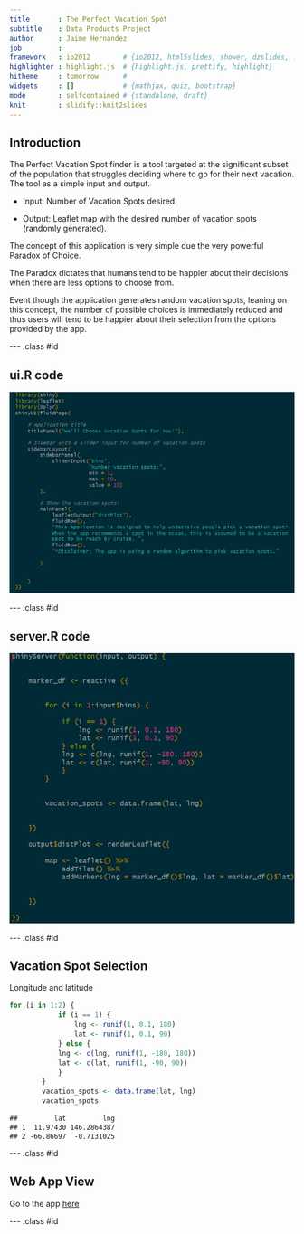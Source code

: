 ```yaml
---
title       : The Perfect Vacation Spot
subtitle    : Data Products Project
author      : Jaime Hernandez
job         : 
framework   : io2012        # {io2012, html5slides, shower, dzslides, ...}
highlighter : highlight.js  # {highlight.js, prettify, highlight}
hitheme     : tomorrow      # 
widgets     : []            # {mathjax, quiz, bootstrap}
mode        : selfcontained # {standalone, draft}
knit        : slidify::knit2slides
---
```

## Introduction

The Perfect Vacation Spot finder is a tool targeted at the significant subset of the population that struggles deciding where to go for their next vacation. The tool as a simple input and output.

* Input: Number of Vacation Spots desired

* Output: Leaflet map with the desired number of vacation spots (randomly generated).

The concept of this application is very simple due the very powerful Paradox of Choice.

The Paradox dictates that humans tend to be happier about their decisions when there are less options to choose from.

Event though the application generates random vacation spots, leaning on this concept, the number of possible choices is immediately reduced and thus users will tend to be happier about their selection from the options provided by the app.


--- .class #id 

## ui.R code

![title](./assets/img/ui_pic.PNG)

--- .class #id 

## server.R code

![title](./assets/img/server_pic.PNG)

--- .class #id 

## Vacation Spot Selection
Longitude and latitude



```r
for (i in 1:2) {
            if (i == 1) {
                lng <- runif(1, 0.1, 180)
                lat <- runif(1, 0.1, 90)
            } else {
            lng <- c(lng, runif(1, -180, 180))
            lat <- c(lat, runif(1, -90, 90))
            }
        }
        vacation_spots <- data.frame(lat, lng)
        vacation_spots
```

```
##         lat         lng
## 1  11.97430 146.2864387
## 2 -66.86697  -0.7131025
```

--- .class #id 


## Web App View

Go to the app [here](https://jaimeoh123.shinyapps.io/week_4/)

--- .class #id 

